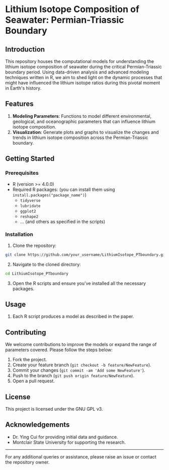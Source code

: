 # Lithium Isotope Composition of Seawater: Permian-Triassic Boundary

## Introduction
This repository houses the computational models for understanding the lithium isotope composition of seawater during the critical Permian-Triassic boundary period. Using data-driven analysis and advanced modeling techniques written in R, we aim to shed light on the dynamic processes that might have influenced the lithium isotope ratios during this pivotal moment in Earth's history.

## Features
1. **Modeling Parameters**: Functions to model different environmental, geological, and oceanographic parameters that can influence lithium isotope composition.
2. **Visualization**: Generate plots and graphs to visualize the changes and trends in lithium isotope composition across the Permian-Triassic boundary.

## Getting Started

### Prerequisites
- R (version >= 4.0.0)
- Required R packages: (you can install them using `install.packages("package_name")`)
  - `tidyverse`
  - `lubridate`
  - `ggplot2`
  - `reshape2`
  - ... (and others as specified in the scripts)

### Installation
1. Clone the repository:
```bash
git clone https://github.com/your_username/LithiumIsotope_PTboundary.git
```
2. Navigate to the cloned directory:
```bash
cd LithiumIsotope_PTboundary
```
3. Open the R scripts and ensure you've installed all the necessary packages.

## Usage
1. Each R script produces a model as described in the paper.

## Contributing
We welcome contributions to improve the models or expand the range of parameters covered. Please follow the steps below:
1. Fork the project.
2. Create your feature branch (`git checkout -b feature/NewFeature`).
3. Commit your changes (`git commit -am 'Add some NewFeature'`).
4. Push to the branch (`git push origin feature/NewFeature`).
5. Open a pull request.

## License
This project is licensed under the GNU GPL v3.

## Acknowledgements
- Dr. Ying Cui for providing initial data and guidance.
- Montclair State University for supporting the research.

---

For any additional queries or assistance, please raise an issue or contact the repository owner.
